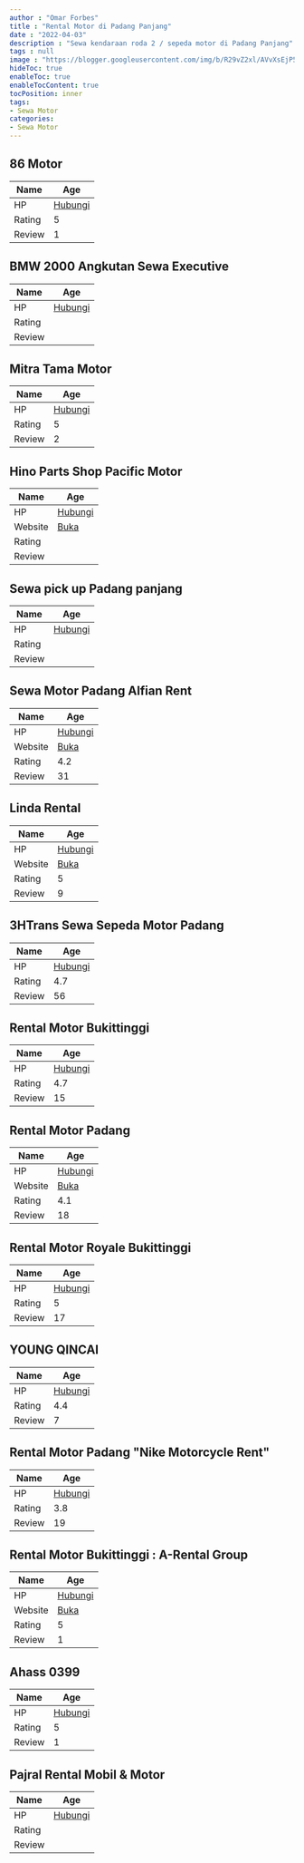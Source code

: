 ```yaml
---
author : "Omar Forbes"
title : "Rental Motor di Padang Panjang"
date : "2022-04-03"
description : "Sewa kendaraan roda 2 / sepeda motor di Padang Panjang"
tags : null
image : "https://blogger.googleusercontent.com/img/b/R29vZ2xl/AVvXsEjP5__TN5606_MOwOH7oDujDzeKLG2rSVkOcjFaj0DdX-S2_Dm94SY3td78PXAmL2fnm7YSA4y0aXxP5-GpLSoz9aq7WACoP3k9RC3yWu3I_C3ROhaNNjCP1f3Za5zZlSIUA_sEg4BN2u9Qg4e_O2_eihitlBnesa3ryh49Ihlw7fTzsHjdwZlyQhhC2Q/w300-h200/rental-motor-di-padang-panjang.png"
hideToc: true
enableToc: true
enableTocContent: true
tocPosition: inner
tags:
- Sewa Motor
categories:
- Sewa Motor
---
```



## 86 Motor

Name | Age
--------|------
HP | [Hubungi](https://pcandroidplayer.blogspot.com/?clayads=https://getnumber.ndower.dev?phone=MDgxMjY3NDYzNDk=)
Rating | 5
Review | 1


## BMW 2000 Angkutan Sewa Executive

Name | Age
--------|------
HP | [Hubungi](https://pcandroidplayer.blogspot.com/?clayads=https://getnumber.ndower.dev?phone=MDc1MjgzNTAw)
Rating | 
Review | 


## Mitra Tama Motor

Name | Age
--------|------
HP | [Hubungi](https://pcandroidplayer.blogspot.com/?clayads=https://getnumber.ndower.dev?phone=MDgxMjY3NzIxOTcy)
Rating | 5
Review | 2


## Hino Parts Shop Pacific Motor

Name | Age
--------|------
HP | [Hubungi](https://pcandroidplayer.blogspot.com/?clayads=https://getnumber.ndower.dev?phone=MDc1MjQ4NTAwMA==)
Website | [Buka](https://pcandroidplayer.blogspot.com/?clayads=aHR0cDovL3d3dy5oaW5vLmNvLmlkLw==) 
Rating | 
Review | 


## Sewa pick up Padang panjang

Name | Age
--------|------
HP | [Hubungi](https://pcandroidplayer.blogspot.com/?clayads=https://getnumber.ndower.dev?phone=MDgxMjYxNTE4NjUz)
Rating | 
Review | 


## Sewa Motor Padang Alfian Rent

Name | Age
--------|------
HP | [Hubungi](https://pcandroidplayer.blogspot.com/?clayads=https://getnumber.ndower.dev?phone=MDg1Mzc2MzIxNjA2)
Website | [Buka](https://pcandroidplayer.blogspot.com/?clayads=aHR0cHM6Ly9zZXdhbW90b3JwYWRhbmcud29yZHByZXNzLmNvbS8=) 
Rating | 4.2
Review | 31


## Linda Rental

Name | Age
--------|------
HP | [Hubungi](https://pcandroidplayer.blogspot.com/?clayads=https://getnumber.ndower.dev?phone=MDgyMTEwODM1MDM4)
Website | [Buka](https://pcandroidplayer.blogspot.com/?clayads=aHR0cHM6Ly93d3cuZmFjZWJvb2suY29tL0xpbmRhLVJlbnRhbC0xMDgwNDMxODQxMjI2MDQv) 
Rating | 5
Review | 9


## 3HTrans Sewa Sepeda Motor Padang

Name | Age
--------|------
HP | [Hubungi](https://pcandroidplayer.blogspot.com/?clayads=https://getnumber.ndower.dev?phone=MDgxMzYzNDQyNTky)
Rating | 4.7
Review | 56


## Rental Motor Bukittinggi

Name | Age
--------|------
HP | [Hubungi](https://pcandroidplayer.blogspot.com/?clayads=https://getnumber.ndower.dev?phone=MDg1Mjc4MjA1MDA3)
Rating | 4.7
Review | 15


## Rental Motor Padang

Name | Age
--------|------
HP | [Hubungi](https://pcandroidplayer.blogspot.com/?clayads=https://getnumber.ndower.dev?phone=MDgyMTcwNjk1MDAz)
Website | [Buka](https://pcandroidplayer.blogspot.com/?clayads=aHR0cHM6Ly93d3cucmVudGFsbW90b3JwYWRhbmcuY29tLw==) 
Rating | 4.1
Review | 18


## Rental Motor Royale Bukittinggi

Name | Age
--------|------
HP | [Hubungi](https://pcandroidplayer.blogspot.com/?clayads=https://getnumber.ndower.dev?phone=MDgxMTY2ODI2MDA=)
Rating | 5
Review | 17


## YOUNG QINCAI

Name | Age
--------|------
HP | [Hubungi](https://pcandroidplayer.blogspot.com/?clayads=https://getnumber.ndower.dev?phone=MDgyMjg0NTQzNDU4)
Rating | 4.4
Review | 7


## Rental Motor Padang &quot;Nike Motorcycle Rent&quot;

Name | Age
--------|------
HP | [Hubungi](https://pcandroidplayer.blogspot.com/?clayads=https://getnumber.ndower.dev?phone=)
Rating | 3.8
Review | 19


## Rental Motor Bukittinggi : A-Rental Group

Name | Age
--------|------
HP | [Hubungi](https://pcandroidplayer.blogspot.com/?clayads=https://getnumber.ndower.dev?phone=MDgxNjE0MTIxMjk=)
Website | [Buka](https://pcandroidplayer.blogspot.com/?clayads=aHR0cHM6Ly9pbnN0YWdyYW0uY29tL2FyZW50YWxtb3Rvcg==) 
Rating | 5
Review | 1


## Ahass 0399

Name | Age
--------|------
HP | [Hubungi](https://pcandroidplayer.blogspot.com/?clayads=https://getnumber.ndower.dev?phone=)
Rating | 5
Review | 1


## Pajral Rental Mobil &amp; Motor

Name | Age
--------|------
HP | [Hubungi](https://pcandroidplayer.blogspot.com/?clayads=https://getnumber.ndower.dev?phone=MDgyMTY5NjIyMDY0)
Rating | 
Review | 


